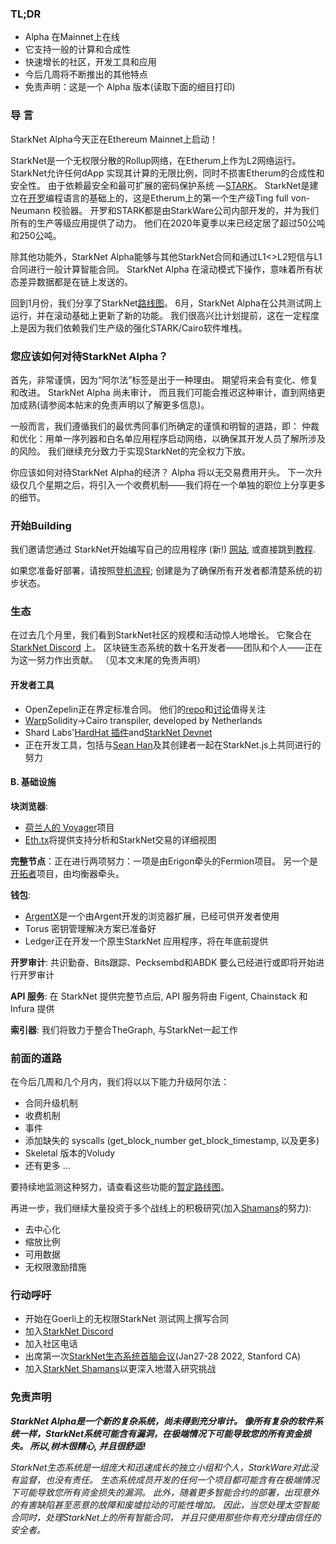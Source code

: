 ### TL;DR

* Alpha 在Mainnet上在线
* 它支持一般的计算和合成性
* 快速增长的社区，开发工具和应用
* 今后几周将不断推出的其他特点
* 免责声明：这是一个 Alpha 版本(读取下面的细目打印)

### 导 言

StarkNet Alpha今天正在Ethereum Mainnet上启动！

StarkNet是一个无权限分散的Rollup网络，在Etherum上作为L2网络运行。 StarkNet允许任何dApp 实现其计算的无限比例，同时不损害Etherum的合成性和安全性。 由于依赖最安全和最可扩展的密码保护系统 —[STARK](https://starkware.co/stark/)。 StarkNet是建立在[开罗](https://starkware.co/cairo/)编程语言的基础上的，这是Etherum上的第一个生产级Ting full von-Neumann 校验器。 开罗和STARK都是由StarkWare公司内部开发的，并为我们所有的生产等级应用提供了动力。 他们在2020年夏季以来已经定居了超过50公吨和250公吨。

除其他功能外，StarkNet Alpha能够与其他StarkNet合同和通过L1<>L2短信与L1合同进行一般计算智能合同。 StarkNet Alpha 在滚动模式下操作，意味着所有状态差异数据都是在链上发送的。

回到1月份，我们分享了StarkNet[路线图](https://medium.com/starkware/on-the-road-to-starknet-a-permissionless-stark-powered-l2-zk-rollup-83be53640880)。 6月，StarkNet Alpha在公共测试网上运行，并在滚动基础上更新了新的功能。 我们很高兴比计划提前，这在一定程度上是因为我们依赖我们生产级的强化STARK/Cairo软件堆栈。

### 您应该如何对待StarkNet Alpha？

首先，非常谨慎，因为“阿尔法”标签是出于一种理由。 期望将来会有变化、修复和改进。 StarkNet Alpha 尚未审计， 而且我们可能会推迟这种审计，直到网络更加成熟(请参阅本帖末的免责声明以了解更多信息)。

一般而言，我们遵循我们的最优秀同事们所确定的谨慎和明智的道路，即： 仲裁和优化：用单一序列器和白名单应用程序启动网络，以确保其开发人员了解所涉及的风险。 我们继续充分致力于实现StarkNet的完全权力下放。

你应该如何对待StarkNet Alpha的经济？ Alpha 将以无交易费用开头。 下一次升级仅几个星期之后，将引入一个收费机制——我们将在一个单独的职位上分享更多的细节。

### 开始Building

我们邀请您通过 StarkNet开始编写自己的应用程序 (新!) [网站](http://starknet.io/), 或直接跳到[教程](https://starknet.io/docs/).

如果您准备好部署，请按照[登机流程](https://forms.reform.app/starkware/SN-Alpha-Contract-Deployment/l894lu); 创建是为了确保所有开发者都清楚系统的初步状态。

### 生态

在过去几个月里，我们看到StarkNet社区的规模和活动惊人地增长。 它聚合在[StarkNet Discord](https://discord.gg/uJ9HZTUk2Y) 上。 区块链生态系统的数十名开发者——团队和个人——正在为这一努力作出贡献。 （见本文末尾的免责声明）

#### 开发者工具

* OpenZepelin正在界定标准合同。 他们的[repo](https://github.com/OpenZeppelin/cairo-contracts/tree/main/contracts)和[讨论](https://github.com/OpenZeppelin/cairo-contracts/discussions)值得关注
* [Warp](https://github.com/NethermindEth/warp)Solidity->Cairo transpiler, developed by Netherlands
* Shard Labs'[HardHat 插件](https://github.com/Shard-Labs/starknet-hardhat-plugin)and[StarkNet Devnet](https://github.com/Shard-Labs/starknet-devnet)
* 正在开发工具，包括与[Sean Han](https://twitter.com/seanjameshan)及其创建者一起在StarkNet.js上共同进行的努力

#### B. 基础设施

**块浏览器**:

* [荷兰人的 Voyager](http://voyager.online/)项目
* [Eth.tx](https://ethtx.info/)将提供支持分析和StarkNet交易的详细视图

**完整节点**：正在进行两项努力：一项是由Erigon牵头的Fermion项目。 另一个是[开拓者](https://github.com/eqlabs/pathfinder)项目，由均衡器牵头。

**钱包**:

* [ArgentX](https://github.com/argentlabs/argent-x)是一个由Argent开发的浏览器扩展，已经可供开发者使用
* Torus 密钥管理解决方案已准备好
* Ledger正在开发一个原生StarkNet 应用程序，将在年底前提供

**开罗审计**: 共识勤奋、Bits跟踪、Pecksembd和ABDK 要么已经进行或即将开始进行开罗审计

**API 服务**: 在 StarkNet 提供完整节点后, API 服务将由 Figent, Chainstack 和 Infura 提供

**索引器**: 我们将致力于整合TheGraph, 与StarkNet一起工作

### 前面的道路

在今后几周和几个月内，我们将以以下能力升级阿尔法：

* 合同升级机制
* 收费机制
* 事件
* 添加缺失的 syscalls (get_block_number get_block_timestamp, 以及更多)
* Skeletal 版本的Voludy
* 还有更多 …

要持续地监测这种努力，请查看这些功能的[暂定路线图](https://www.notion.so/starkware/StarkNet-Alpha-Features-Tentative-Roadmap-f2b8f5f25a2d4d1cb3265fb82a098c51)。

再进一步，我们继续大量投资于多个战线上的积极研究(加入[Shamans](https://community.starknet.io/)的努力):

* 去中心化
* 缩放比例
* 可用数据
* 无权限激励措施

### 行动呼吁

* 开始在Goerli上的无权限StarkNet 测试网上撰写合同
* 加入[StarkNet Discord](https://discord.gg/uJ9HZTUk2Y)
* 加入社区电话
* 出席第一次[StarkNet生态系统首脑会议](https://www.eventbrite.com/e/starknet-ecosystem-summit-2022-tickets-206671880157)(Jan27-28 2022, Stanford CA)
* 加入[StarkNet Shamans](https://community.starknet.io/)以更深入地潜入研究挑战

### 免责声明

***StarkNet Alpha是一个新的复杂系统，尚未得到充分审计。 像所有复杂的软件系统一样，StarkNet系统可能含有漏洞，在极端情况下可能导致您的所有资金损失。 所以,***树木很精心, 并且很舒适!******

*StarkNet生态系统是一组庞大和迅速成长的独立小组和个人，StarkWare对此没有监督，也没有责任。 生态系统成员开发的任何一个项目都可能含有在极端情况下可能导致您所有资金损失的漏洞。 此外，随着更多智能合约的部署，出现意外的有害缺陷甚至恶意的故障和废墟拉动的可能性增加。 因此，当您处理太空智能合同时，处理StarkNet上的所有智能合同， 并且只使用那些你有充分理由信任的安全者。*